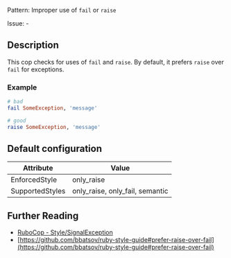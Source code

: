 Pattern: Improper use of `fail` or `raise`

Issue: -

## Description

This cop checks for uses of `fail` and `raise`. By default, it prefers `raise` over `fail` for exceptions.

### Example

```ruby
# bad
fail SomeException, 'message'

# good
raise SomeException, 'message'
```

## Default configuration

Attribute | Value
--- | ---
EnforcedStyle | only_raise
SupportedStyles | only_raise, only_fail, semantic

## Further Reading

* [RuboCop - Style/SignalException](https://rubocop.readthedocs.io/en/latest/cops_style/#stylesignalexception)
* [https://github.com/bbatsov/ruby-style-guide#prefer-raise-over-fail](https://github.com/bbatsov/ruby-style-guide#prefer-raise-over-fail)
